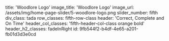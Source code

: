 title: 'Woodlore Logo'
image_title: 'Woodlore Logo'
image_url: /assets/img/home-page-slider/5-woodlore-logo.png
slider_number: fifth
div_class: tada
row_classes: fifth-row-class
header: 'Correct, Complete and On Time'
header_col_classes: 'fifth-header-col-class orange bold'
header_h2_classes: fadeInRight
id: 9fb544f2-b4df-4e65-a201-fb01d3d3e0cd
